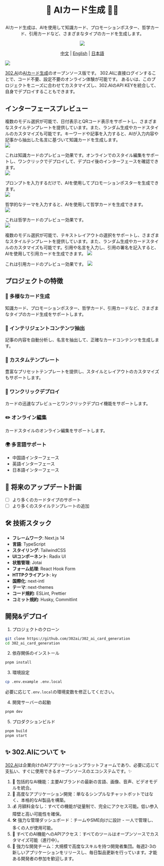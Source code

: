 # <p align="center"> 🎨 AIカード生成 🚀✨</p>

<p align="center">AIカード生成は、AIを使用して知識カード、プロモーションポスター、哲学カード、引用カードなど、さまざまなタイプのカードを生成します。</p>

<p align="center"><a href="https://302.ai/product/detail/67" target="blank"><img src="https://file.302.ai/gpt/imgs/github/20250102/72a57c4263944b73bf521830878ae39a.png" /></a></p >

<p align="center"><a href="README_zh.md">中文</a> | <a href="README.md">English</a> | <a href="README_ja.md">日本語</a></p>

![](docs/302_AI_Card_Generation_jp.png)

[302.AI](https://302.ai/ja/)の[AIカード生成](https://302.ai/product/detail/67)のオープンソース版です。
302.AIに直接ログインすることで、コード不要、設定不要のオンライン体験が可能です。
あるいは、このプロジェクトをニーズに合わせてカスタマイズし、302.AIのAPI KEYを統合して、自身でデプロイすることもできます。

## インターフェースプレビュー

複数のモデル選択が可能で、日付表示とQRコード表示をサポートし、さまざまなスタイルテンプレートを提供しています。また、ランダム生成やカードスタイルのカスタマイズも可能です。キーワードや記事を入力すると、AIが入力内容や記事から抽出した名言に基づいて知識カードを生成します。  
![](docs/302_AI_Card_Generation_jp_screenshot_01.png)

これは知識カードのプレビュー効果です。オンラインでのスタイル編集をサポートし、ワンクリックでデプロイして、デプロイ後のインターフェースを確認できます。  
![](docs/302_AI_Card_Generation_jp_screenshot_02.gif)

プロンプトを入力するだけで、AIを使用してプロモーションポスターを生成できます。  
![](docs/302_AI_Card_Generation_jp_screenshot_03.png)

哲学的なテーマを入力すると、AIを使用して哲学カードを生成できます。  
![](docs/302_AI_Card_Generation_jp_screenshot_04.png)

これは哲学カードのプレビュー効果です。  
![](docs/302_AI_Card_Generation_jp_screenshot_05.png)

複数のモデル選択が可能で、テキストレイアウトの選択をサポートし、さまざまなスタイルテンプレートを提供しています。また、ランダム生成やカードスタイルのカスタマイズも可能です。引用や名言を入力し、引用の署名を記入すると、AIを使用して引用カードを生成できます。
![](docs/302_AI_Card_Generation_jp_screenshot_06.png)

これは引用カードのプレビュー効果です。
![](docs/302_AI_Card_Generation_jp_screenshot_07.png)

## プロジェクトの特徴

### 🎨 多様なカード生成

知識カード、プロモーションポスター、哲学カード、引用カードなど、さまざまなタイプのカード生成をサポートします。

### 📝 インテリジェントコンテンツ抽出

記事の内容を自動分析し、名言を抽出して、正確なカードコンテンツを生成します。

### 🎯 カスタムテンプレート

豊富なプリセットテンプレートを提供し、スタイルとレイアウトのカスタマイズもサポートします。

### 🔄 ワンクリックデプロイ

カードの迅速なプレビューとワンクリックデプロイ機能をサポートします。

### ✏️ オンライン編集

カードスタイルのオンライン編集をサポートします。

### 🌍 多言語サポート

- 中国語インターフェース
- 英語インターフェース
- 日本語インターフェース

## 🚩 将来のアップデート計画

- [ ] より多くのカードタイプのサポート
- [ ] より多くのスタイルテンプレートの追加

## 🛠️ 技術スタック

- **フレームワーク**: Next.js 14
- **言語**: TypeScript
- **スタイリング**: TailwindCSS
- **UIコンポーネント**: Radix UI
- **状態管理**: Jotai
- **フォーム処理**: React Hook Form
- **HTTPクライアント**: ky
- **国際化**: next-intl
- **テーマ**: next-themes
- **コード規約**: ESLint, Prettier
- **コミット規約**: Husky, Commitlint

## 開発&デプロイ

1. プロジェクトのクローン

```bash
git clone https://github.com/302ai/302_ai_card_generation
cd 302_ai_card_generation
```

2. 依存関係のインストール

```bash
pnpm install
```

3. 環境設定

```bash
cp .env.example .env.local
```

必要に応じて`.env.local`の環境変数を修正してください。

4. 開発サーバーの起動

```bash
pnpm dev
```

5. プロダクションビルド

```bash
pnpm build
pnpm start
```

## ✨ 302.AIについて ✨

[302.AI](https://302.ai/ja/)は企業向けのAIアプリケーションプラットフォームであり、必要に応じて支払い、すぐに使用できるオープンソースのエコシステムです。✨

1. 🧠 包括的なAI機能：主要AIブランドの最新の言語、画像、音声、ビデオモデルを統合。
2. 🚀 高度なアプリケーション開発：単なるシンプルなチャットボットではなく、本格的なAI製品を構築。
3. 💰 月額料金なし：すべての機能が従量制で、完全にアクセス可能。低い参入障壁と高い可能性を確保。
4. 🛠 強力な管理ダッシュボード：チームやSME向けに設計 - 一人で管理し、多くの人が使用可能。
5. 🔗 すべてのAI機能へのAPIアクセス：すべてのツールはオープンソースでカスタマイズ可能（進行中）。
6. 💪 強力な開発チーム：大規模で高度なスキルを持つ開発者集団。毎週2-3の新しいアプリケーションをリリースし、毎日製品更新を行っています。才能ある開発者の参加を歓迎します。
